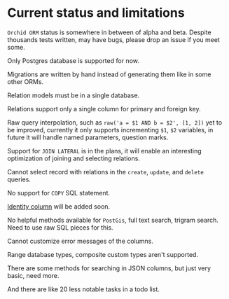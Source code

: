 # Current status and limitations

`Orchid ORM` status is somewhere in between of alpha and beta.
Despite thousands tests written, may have bugs, please drop an issue if you meet some.

Only Postgres database is supported for now.

Migrations are written by hand instead of generating them like in some other ORMs.

Relation models must be in a single database.

Relations support only a single column for primary and foreign key.

Raw query interpolation, such as `raw('a = $1 AND b = $2', [1, 2])` yet to be improved,
currently it only supports incrementing `$1`, `$2` variables, in future it will handle named parameters, question marks.

Support for `JOIN LATERAL` is in the plans, it will enable an interesting optimization of joining and selecting relations.

Cannot select record with relations in the `create`, `update`, and `delete` queries.

No support for `COPY` SQL statement.

[Identity column](https://www.postgresqltutorial.com/postgresql-tutorial/postgresql-identity-column/) will be added soon.

No helpful methods available for `PostGis`, full text search, trigram search. Need to use raw SQL pieces for this.

Cannot customize error messages of the columns.

Range database types, composite custom types aren't supported.

There are some methods for searching in JSON columns, but just very basic, need more.

And there are like 20 less notable tasks in a todo list.
